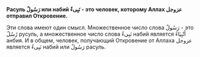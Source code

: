 **Расуль رَسُولٌ или набий نَبِىءٌ - это человек, которому Аллах عزوجل отправил
Откровение.**

Эти слова имеют один смысл. Множественное число слова رَسُولٌ - это رُسُلٌ русуль, а множественное число
слова نَبِىءٌ набий является أَنْبِيَاءُ анбия. И в общем, человек, получающий
Откровение от Аллаха عزوجل является نَبِىءٌ набий или رَسُولٌ расуль.